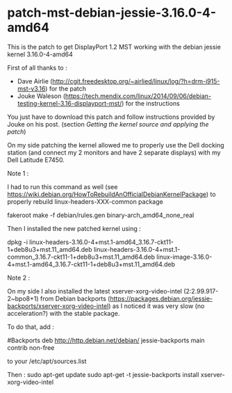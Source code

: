 # patch-mst-debian-jessie-3.16.0-4-amd64
This is the patch to get DisplayPort 1.2 MST working with the debian jessie kernel 3.16.0-4-amd64

First of all thanks to :
- Dave Airlie (http://cgit.freedesktop.org/~airlied/linux/log/?h=drm-i915-mst-v3.16) for the patch
- Jouke Waleson (https://tech.mendix.com/linux/2014/09/06/debian-testing-kernel-3.16-displayport-mst/) for the instructions

You just have to download this patch and follow instructions provided by Jouke on his post. (section *Getting the kernel source and applying the patch*)

On my side patching the kernel allowed me to properly use the Dell docking station (and connect my 2 monitors and have 2 separate displays) with my Dell Latitude E7450.

Note 1 :

I had to run this command as well (see https://wiki.debian.org/HowToRebuildAnOfficialDebianKernelPackage) to properly rebuild linux-headers-XXX-common package

fakeroot make -f debian/rules.gen binary-arch_amd64_none_real

Then I installed the new patched kernel using :

dpkg -i linux-headers-3.16.0-4+mst.1-amd64_3.16.7-ckt11-1+deb8u3+mst.11_amd64.deb linux-headers-3.16.0-4+mst.1-common_3.16.7-ckt11-1+deb8u3+mst.11_amd64.deb linux-image-3.16.0-4+mst.1-amd64_3.16.7-ckt11-1+deb8u3+mst.11_amd64.deb

Note 2 :

On my side I also installed the latest xserver-xorg-video-intel (2:2.99.917-2~bpo8+1) from Debian backports (https://packages.debian.org/jessie-backports/xserver-xorg-video-intel) as I noticed it was very slow (no acceleration?) with the stable package.

To do that, add : 

#Backports
deb http://http.debian.net/debian/ jessie-backports main contrib non-free

to your /etc/apt/sources.list

Then :
sudo apt-get update
sudo apt-get -t jessie-backports install xserver-xorg-video-intel


